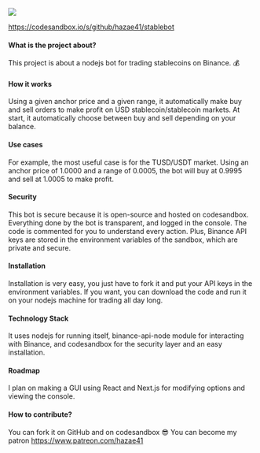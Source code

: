 ![](https://i.imgur.com/KPR5fJT.jpg)

https://codesandbox.io/s/github/hazae41/stablebot

#### What is the project about?
This project is about a nodejs bot for trading stablecoins on Binance. 💰

#### How it works
Using a given anchor price and a given range, it automatically make buy and sell orders to make profit on USD stablecoin/stablecoin markets. At start, it automatically choose between buy and sell depending on your balance.

#### Use cases
For example, the most useful case is for the TUSD/USDT market. Using an anchor price of 1.0000 and a range of 0.0005, the bot will buy at 0.9995 and sell at 1.0005 to make profit. 

#### Security
This bot is secure because it is open-source and hosted on codesandbox. 
Everything done by the bot is transparent, and logged in the console.
The code is commented for you to understand every action.
Plus, Binance API keys are stored in the environment variables of the sandbox, which are private and secure.

#### Installation
Installation is very easy, you just have to fork it and put your API keys in the environment variables.
If you want, you can download the code and run it on your nodejs machine for trading all day long.

#### Technology Stack
It uses nodejs for running itself, binance-api-node module for interacting with Binance, and codesandbox for the security layer and an easy installation.

#### Roadmap
I plan on making a GUI using React and Next.js for modifying options and viewing the console. 

#### How to contribute?
You can fork it on GitHub and on codesandbox 😎
You can become my patron https://www.patreon.com/hazae41
